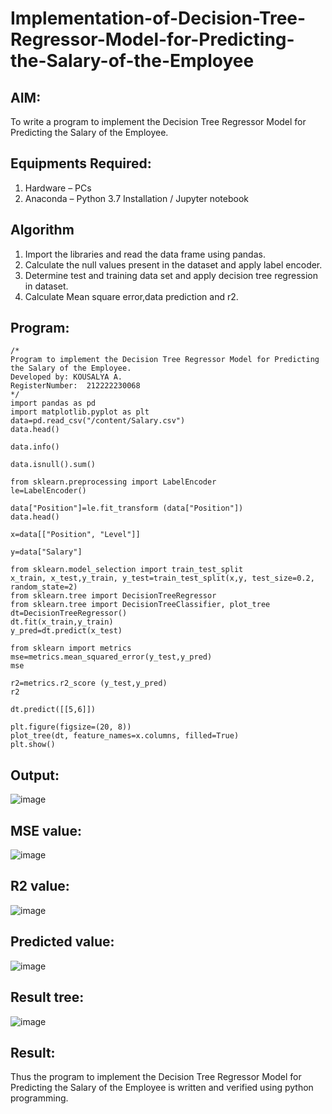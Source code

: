 # Implementation-of-Decision-Tree-Regressor-Model-for-Predicting-the-Salary-of-the-Employee

## AIM:
To write a program to implement the Decision Tree Regressor Model for Predicting the Salary of the Employee.

## Equipments Required:
1. Hardware – PCs
2. Anaconda – Python 3.7 Installation / Jupyter notebook

## Algorithm
1. Import the libraries and read the data frame using pandas.
2. Calculate the null values present in the dataset and apply label encoder.
3. Determine test and training data set and apply decision tree regression in dataset.
4. Calculate Mean square error,data prediction and r2.

## Program:
```
/*
Program to implement the Decision Tree Regressor Model for Predicting the Salary of the Employee.
Developed by: KOUSALYA A.
RegisterNumber:  212222230068
*/
import pandas as pd
import matplotlib.pyplot as plt
data=pd.read_csv("/content/Salary.csv")
data.head()

data.info()

data.isnull().sum()

from sklearn.preprocessing import LabelEncoder
le=LabelEncoder()

data["Position"]=le.fit_transform (data["Position"])
data.head()

x=data[["Position", "Level"]]

y=data["Salary"]

from sklearn.model_selection import train_test_split
x_train, x_test,y_train, y_test=train_test_split(x,y, test_size=0.2, random_state=2)
from sklearn.tree import DecisionTreeRegressor
from sklearn.tree import DecisionTreeClassifier, plot_tree
dt=DecisionTreeRegressor()
dt.fit(x_train,y_train)
y_pred=dt.predict(x_test)

from sklearn import metrics
mse=metrics.mean_squared_error(y_test,y_pred)
mse

r2=metrics.r2_score (y_test,y_pred)
r2

dt.predict([[5,6]])

plt.figure(figsize=(20, 8))
plot_tree(dt, feature_names=x.columns, filled=True)
plt.show()

```

## Output:
![image](https://github.com/Kousalya22008930/Implementation-of-Decision-Tree-Regressor-Model-for-Predicting-the-Salary-of-the-Employee/assets/119389108/564bd8c5-d21f-4498-89c9-7fa51d77f982)
## MSE value:
![image](https://github.com/Kousalya22008930/Implementation-of-Decision-Tree-Regressor-Model-for-Predicting-the-Salary-of-the-Employee/assets/119389108/a368ab9d-7da1-4ed5-a0aa-f728207fb67a)
## R2 value:
![image](https://github.com/Kousalya22008930/Implementation-of-Decision-Tree-Regressor-Model-for-Predicting-the-Salary-of-the-Employee/assets/119389108/61abaa28-d527-40f3-af90-28fbc7b99c50)
## Predicted value:
![image](https://github.com/Kousalya22008930/Implementation-of-Decision-Tree-Regressor-Model-for-Predicting-the-Salary-of-the-Employee/assets/119389108/78c5c22b-6e26-4326-8d67-c3b839d5ef6b)
## Result tree:
![image](https://github.com/Kousalya22008930/Implementation-of-Decision-Tree-Regressor-Model-for-Predicting-the-Salary-of-the-Employee/assets/119389108/bb0d838e-78f8-4cb3-85f8-9c8915ea3098)


## Result:
Thus the program to implement the Decision Tree Regressor Model for Predicting the Salary of the Employee is written and verified using python programming.

